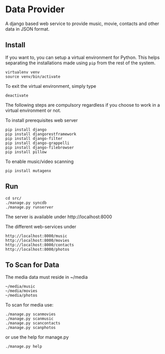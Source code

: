 Data Provider
=============

A django based web service to provide music, movie, contacts and other data in JSON format.

Install
-------

If you want to, you can setup a virtual environment for Python. This helps separating the installations made using `pip` from the rest of the system.

    virtualenv venv
    source venv/bin/activate
    
To exit the virtual environment, simply type

    deactivate

The following steps are compulsory regardless if you choose to work in a virtual environment or not.

To install prerequisites web server

    pip install django
    pip install djangorestframework
    pip install django-filter
    pip install django-grappelli
    pip install django-filebrowser
    pip install pillow

To enable music/video scanning

    pip install mutagenx

Run
---

    cd src/
    ./manage.py syncdb
    ./manage.py runserver

The server is available under http://localhost:8000

The different web-services under

    http://localhost:8000/music
    http://localhost:8000/movies
    http://localhost:8000/contacts
    http://localhost:8000/photos

To Scan for Data
----------------

The media data must reside in ~/media

    ~/media/music
    ~/media/movies
    ~/media/photos

To scan for media use:

    ./manage.py scanmovies
    ./manage.py scanmusic
    ./manage.py scancontacts
    ./manage.py scanphotos

or use the help for manage.py

    ./manage.py help
